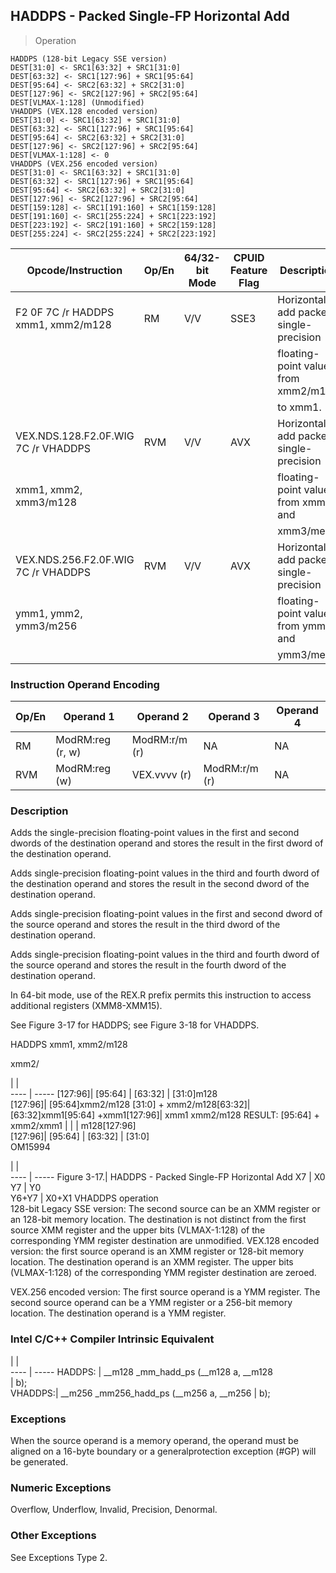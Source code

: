 ## HADDPS - Packed Single-FP Horizontal Add

> Operation

``` slim
HADDPS (128-bit Legacy SSE version)
DEST[31:0] <- SRC1[63:32] + SRC1[31:0]
DEST[63:32] <- SRC1[127:96] + SRC1[95:64]
DEST[95:64] <- SRC2[63:32] + SRC2[31:0]
DEST[127:96] <- SRC2[127:96] + SRC2[95:64]
DEST[VLMAX-1:128] (Unmodified)
VHADDPS (VEX.128 encoded version)
DEST[31:0] <- SRC1[63:32] + SRC1[31:0]
DEST[63:32] <- SRC1[127:96] + SRC1[95:64]
DEST[95:64] <- SRC2[63:32] + SRC2[31:0]
DEST[127:96] <- SRC2[127:96] + SRC2[95:64]
DEST[VLMAX-1:128] <- 0
VHADDPS (VEX.256 encoded version)
DEST[31:0] <- SRC1[63:32] + SRC1[31:0]
DEST[63:32] <- SRC1[127:96] + SRC1[95:64]
DEST[95:64] <- SRC2[63:32] + SRC2[31:0]
DEST[127:96] <- SRC2[127:96] + SRC2[95:64]
DEST[159:128] <- SRC1[191:160] + SRC1[159:128]
DEST[191:160] <- SRC1[255:224] + SRC1[223:192]
DEST[223:192] <- SRC2[191:160] + SRC2[159:128]
DEST[255:224] <- SRC2[255:224] + SRC2[223:192]

```

 Opcode/Instruction                 | Op/En| 64/32-bit Mode| CPUID Feature Flag| Description                           
 ---  | --- | --- | --- | ---
 F2 0F 7C /r HADDPS xmm1, xmm2/m128 | RM   | V/V           | SSE3              | Horizontal add packed single-precision
                                    |      |               |                   | floating-point values from xmm2/m128  
                                    |      |               |                   | to xmm1.                              
 VEX.NDS.128.F2.0F.WIG 7C /r VHADDPS| RVM  | V/V           | AVX               | Horizontal add packed single-precision
 xmm1, xmm2, xmm3/m128              |      |               |                   | floating-point values from xmm2 and   
                                    |      |               |                   | xmm3/mem.                             
 VEX.NDS.256.F2.0F.WIG 7C /r VHADDPS| RVM  | V/V           | AVX               | Horizontal add packed single-precision
 ymm1, ymm2, ymm3/m256              |      |               |                   | floating-point values from ymm2 and   
                                    |      |               |                   | ymm3/mem.                             

### Instruction Operand Encoding
 Op/En| Operand 1       | Operand 2    | Operand 3    | Operand 4
 ---  | --- | --- | --- | ---
 RM   | ModRM:reg (r, w)| ModRM:r/m (r)| NA           | NA       
 RVM  | ModRM:reg (w)   | VEX.vvvv (r) | ModRM:r/m (r)| NA       

### Description
Adds the single-precision floating-point values in the first and second dwords
of the destination operand and stores the result in the first dword of the destination
operand.

Adds single-precision floating-point values in the third and fourth dword of
the destination operand and stores the result in the second dword of the destination
operand.

Adds single-precision floating-point values in the first and second dword of
the source operand and stores the result in the third dword of the destination
operand.

Adds single-precision floating-point values in the third and fourth dword of
the source operand and stores the result in the fourth dword of the destination
operand.

In 64-bit mode, use of the REX.R prefix permits this instruction to access additional
registers (XMM8-XMM15).

See Figure 3-17 for HADDPS; see Figure 3-18 for VHADDPS.

HADDPS xmm1, xmm2/m128

xmm2/

   | |  
---- | -----
 [127:96]| [95:64]                                   | [63:32]                         | [31:0]m128                                
 [127:96]| [95:64]xmm2/m128 [31:0] + xmm2/m128[63:32]| [63:32]xmm1[95:64] +xmm1[127:96]| xmm1 xmm2/m128 RESULT: [95:64] + xmm2/xmm1
         |                                           |                                 | m128[127:96]                              
 [127:96]| [95:64]                                   | [63:32]                         | [31:0]                                    
OM15994

   | |  
---- | -----
 Figure 3-17.| HADDPS - Packed Single-FP Horizontal Add
 X7          | X0                                    
 Y7          | Y0                                    
 Y6+Y7       | X0+X1 VHADDPS operation               
128-bit Legacy SSE version: The second source can be an XMM register or an 128-bit
memory location. The destination is not distinct from the first source XMM register
and the upper bits (VLMAX-1:128) of the corresponding YMM register destination
are unmodified. VEX.128 encoded version: the first source operand is an XMM
register or 128-bit memory location. The destination operand is an XMM register.
The upper bits (VLMAX-1:128) of the corresponding YMM register destination are
zeroed.

VEX.256 encoded version: The first source operand is a YMM register. The second
source operand can be a YMM register or a 256-bit memory location. The destination
operand is a YMM register.



### Intel C/C++ Compiler Intrinsic Equivalent
   | |  
---- | -----
 HADDPS: | __m128 _mm_hadd_ps (__m128 a, __m128   
         | b);                                    
 VHADDPS:| __m256 _mm256_hadd_ps (__m256 a, __m256
         | b);                                    

### Exceptions
When the source operand is a memory operand, the operand must be aligned on
a 16-byte boundary or a generalprotection exception (#GP) will be generated.


### Numeric Exceptions
Overflow, Underflow, Invalid, Precision, Denormal.


### Other Exceptions
See Exceptions Type 2.
